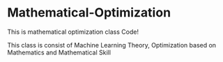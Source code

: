 # Mathematical-Optimization


This is mathematical optimization class Code!

This class is consist of Machine Learning Theory, Optimization based on Mathematics and Mathematical Skill
